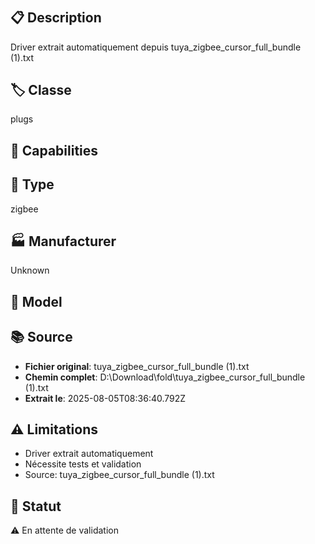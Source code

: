 # 

## 📋 Description
Driver extrait automatiquement depuis tuya_zigbee_cursor_full_bundle (1).txt

## 🏷️ Classe
plugs

## 🔧 Capabilities


## 📡 Type
zigbee

## 🏭 Manufacturer
Unknown

## 📱 Model


## 📚 Source
- **Fichier original**: tuya_zigbee_cursor_full_bundle (1).txt
- **Chemin complet**: D:\Download\fold\tuya_zigbee_cursor_full_bundle (1).txt
- **Extrait le**: 2025-08-05T08:36:40.792Z

## ⚠️ Limitations
- Driver extrait automatiquement
- Nécessite tests et validation
- Source: tuya_zigbee_cursor_full_bundle (1).txt

## 🚀 Statut
⚠️ En attente de validation
